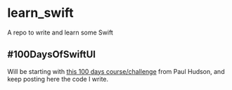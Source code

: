 # learn_swift
A repo to write and learn some Swift

## #100DaysOfSwiftUI
Will be starting with [this 100 days course/challenge](https://www.hackingwithswift.com/100/swiftui) from Paul Hudson, and keep posting here the code I write.
